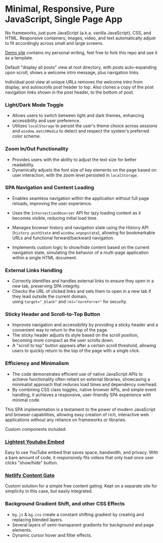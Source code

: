 # Minimal, Responsive, Pure JavaScript, Single Page App
No frameworks, just pure JavaScript (a.k.a. vanilla JavaScript), CSS, and HTML. Responsive containers, images, video, and text automatically adjust to fit accordingly across small and large screens.

[Demo site](https://y0.netlify.app/) contains my personal writing, feel free to fork this repo and use it as a template.

Default "display all posts" view at root directory, with posts auto-expanding upon scroll, shows a welcome intro message, plus navigation links.

Individual post view at unique URLs removes the welcome intro from display, and autoscrolls post header to top. Also clones a copy of the post navigation links shown in the post header, to the bottom of post.

### Light/Dark Mode Toggle

-   Allows users to switch between light and dark themes, enhancing accessibility and user preference.
-   Utilizes `localStorage` to persist the user's theme choice across sessions and `window.matchMedia` to detect and respect the system's preferred color scheme.

### Zoom In/Out Functionality

-   Provides users with the ability to adjust the text size for better readability.
-   Dynamically adjusts the font size of key elements on the page based on user interaction, with the zoom level persisted in `localStorage`.

### SPA Navigation and Content Loading

-   Enables seamless navigation within the application without full page reloads, improving the user experience.
    
-   Uses the `IntersectionObserver` API for lazy loading content as it becomes visible, reducing initial load time.
-   Manages browser history and navigation state using the History API (`history.pushState` and `window.onpopstate`), allowing for bookmarkable URLs and functional forward/backward navigation.
-   Implements custom logic to show/hide content based on the current navigation state, simulating the behavior of a multi-page application within a single HTML document.
    
### External Links Handling

-   Correctly identifies and handles external links to ensure they open in a new tab, preserving SPA integrity.
-   Checks the URL of clicked links and sets them to open in a new tab if they lead outside the current domain, using `target="_blank"` and `rel="noreferrer"` for security.

### Sticky Header and Scroll-to-Top Button

-   Improves navigation and accessibility by providing a sticky header and a convenient way to return to the top of the page.    
-   The sticky header adjusts its style based on the scroll position, becoming more compact as the user scrolls down.
-   A "scroll to top" button appears after a certain scroll threshold, allowing users to quickly return to the top of the page with a single click.

    
### Efficiency and Minimalism

-   The code demonstrates efficient use of native JavaScript APIs to achieve functionality often reliant on external libraries, showcasing a minimalist approach that reduces load times and dependency overhead.
-   By combining CSS class toggles, native browser APIs, and simple event handling, it achieves a responsive, user-friendly SPA experience with minimal code.

This SPA implementation is a testament to the power of modern JavaScript and browser capabilities, allowing easy creation of rich, interactive web applications without any reliance on frameworks or libraries.

Custom components included:
### [Lightest Youtube Embed](https://github.com/i1li/lightest-youtube-embed)
Easy to use YouTube embed that saves space, bandwidth, and privacy. With a bare amount of code, it responsively fits videos that only load once user clicks "show/hide" button.

### [Netlify Content Gate](https://github.com/i1li/netlify-content-gate)
Custom solution for a simple free content gating. Kept on a separate site for simplicity in this case, but easily integrated.

### Background Gradient Shift, and other CSS Effects
-   `bg.js` & `bg.css` create a constant shifting gradient by creating and replacing blended layers.
-   Several layers of semi-transparent gradients for background and page elements.
-   Dynamic cursor hover and filter effects.
